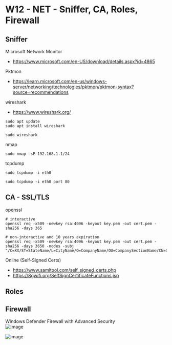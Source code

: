 
# W12 - NET - Sniffer, CA, Roles, Firewall


## Sniffer

Microsoft Network Monitor  
- https://www.microsoft.com/en-US/download/details.aspx?id=4865

Pktmon  
- https://learn.microsoft.com/en-us/windows-server/networking/technologies/pktmon/pktmon-syntax?source=recommendations

wireshark  
- https://www.wireshark.org/

```
sudo apt update
sudo apt install wireshark

sudo wireshark

```

nmap  
```
sudo nmap -sP 192.168.1.1/24

```

tcpdump
```
sudo tcpdump -i eth0

sudo tcpdump -i eth0 port 80

```

## CA - SSL/TLS 

openssl  
```
# interactive
openssl req -x509 -newkey rsa:4096 -keyout key.pem -out cert.pem -sha256 -days 365

# non-interactive and 10 years expiration
openssl req -x509 -newkey rsa:4096 -keyout key.pem -out cert.pem -sha256 -days 3650 -nodes -subj "/C=XX/ST=StateName/L=CityName/O=CompanyName/OU=CompanySectionName/CN=CommonNameOrHostname"
```

Online  (Self-Signed Certs)  
- https://www.samltool.com/self_signed_certs.php
- https://8gwifi.org/SelfSignCertificateFunctions.jsp


## Roles 


## Firewall 

Windows Defender Firewall with Advanced Security  
  ![image](https://github.com/user-attachments/assets/c854d475-9576-49e3-871a-bd37a194fbaa)

  ![image](https://github.com/user-attachments/assets/fb6cfe13-3734-48d5-9353-f33b235d1aaa)

